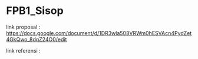 # FPB1_Sisop

link proposal : https://docs.google.com/document/d/1DR3wla508VRWm0hESVAcn4PydZet4GkQwo_8dqZ24O0/edit

link referensi :
